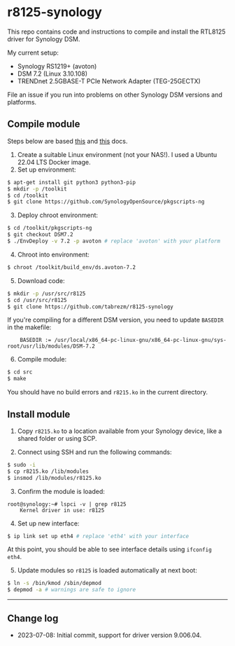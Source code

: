 # r8125-synology

This repo contains code and instructions to compile and install the RTL8125 driver for Synology DSM.

My current setup:

- Synology RS1219+ (avoton)
- DSM 7.2 (Linux 3.10.108)
- TRENDnet 2.5GBASE-T PCIe Network Adapter (TEG-25GECTX)

File an issue if you run into problems on other Synology DSM versions and platforms.

## Compile module

Steps below are based [this](https://help.synology.com/developer-guide/getting_started/prepare_environment.html) and [this](https://help.synology.com/developer-guide/compile_applications/compile_open_source_projects.html) docs.

1. Create a suitable Linux environment (not your NAS!). I used a Ubuntu 22.04 LTS Docker image.
2. Set up environment:

```bash
$ apt-get install git python3 python3-pip
$ mkdir -p /toolkit
$ cd /toolkit
$ git clone https://github.com/SynologyOpenSource/pkgscripts-ng
```

3. Deploy chroot environment:

```bash
$ cd /toolkit/pkgscripts-ng
$ git checkout DSM7.2
$ ./EnvDeploy -v 7.2 -p avoton # replace 'avoton' with your platform
```

4. Chroot into environment:

```bash
$ chroot /toolkit/build_env/ds.avoton-7.2
```

5. Download code:

```bash
$ mkdir -p /usr/src/r8125
$ cd /usr/src/r8125
$ git clone https://github.com/tabrezm/r8125-synology
```

If you're compiling for a different DSM version, you need to update `BASEDIR` in the makefile:

```
	BASEDIR := /usr/local/x86_64-pc-linux-gnu/x86_64-pc-linux-gnu/sys-root/usr/lib/modules/DSM-7.2
```

6. Compile module:

```bash
$ cd src
$ make
```

You should have no build errors and `r8215.ko` in the current directory.

## Install module

1. Copy `r8215.ko` to a location available from your Synology device, like a shared folder or using SCP.

2. Connect using SSH and run the following commands:

```bash
$ sudo -i
$ cp r8215.ko /lib/modules
$ insmod /lib/modules/r8125.ko
```

3. Confirm the module is loaded:

```
root@synology:~# lspci -v | grep r8125
	Kernel driver in use: r8125
```

4. Set up new interface:

```bash
$ ip link set up eth4 # replace 'eth4' with your interface
```

At this point, you should be able to see interface details using `ifconfig eth4`.

5. Update modules so `r8125` is loaded automatically at next boot:

```bash
$ ln -s /bin/kmod /sbin/depmod
$ depmod -a # warnings are safe to ignore
```

---

## Change log

- 2023-07-08: Initial commit, support for driver version 9.006.04.
